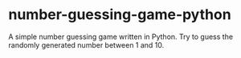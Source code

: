 # number-guessing-game-python
A simple number guessing game written in Python. Try to guess the randomly generated number between 1 and 10.
